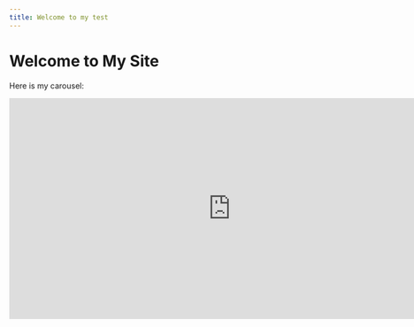 ```yaml
---
title: Welcome to my test
---
```


# Welcome to My Site

Here is my carousel:

<iframe 
    src="https://marshalltd.github.io/skills-github-pages/carousel.html" 
    width="800" 
    height="400" 
    style="border:none;">
</iframe>
